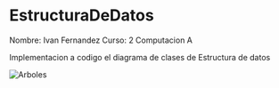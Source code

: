 # EstructuraDeDatos

Nombre: Ivan Fernandez
Curso: 2 Computacion A

Implementacion a codigo el diagrama de clases de Estructura de datos

![Arboles](https://github.com/IvanFernandez02/EstructuraDeDatos/assets/166522762/6f314667-5c33-4161-8dbd-329f9ee8c3ef)
